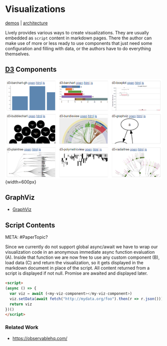 # Visualizations

[demos](../../demos/visualizations/index.md) | [architecture](../architecture/visualizations.md)

Lively provides various ways to create visualizations. They are usually embedded as `script` content in markdown pages. There the author can make use of more or less ready to use components that just need some configuration and filling with data, or the authors have to do everything themselves.

## [D3](../../src/components/d3/index.md) Components
![](media/visualizations.png){width=600px}



## GraphViz

- [GraphViz](edit://src/components/d3/graphviz-dot.js)


## Script Contents

META: #PaperTopic?

Since we currently do not support global async/await we have to wrap our visualization code in an anonymous immediate async function evaluation  (A). Inside that function we are now free to use any custom component (B), load data (C) and return the visualization, so it gets displayed in the markdown document in place of the script. All content returned from a script is displayed if not null. Promise are awaited and displayed later. 

```markdown
<script>
(async () => {                                                           // (A)
  var viz = await (<my-viz-component></my-viz-component>)                // (B)
  viz.setData(await fetch("http://mydata.org/foo").then(r => r.json()))  // (C)
  return viz                                                             // (D)
})()
</script>
```

### Related Work

- <https://observablehq.com/>